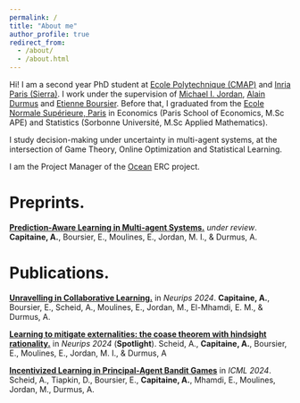 ```yaml
---
permalink: /
title: "About me"
author_profile: true
redirect_from: 
  - /about/
  - /about.html
---
```

Hi! I am a second year PhD student at [Ecole Polytechnique (CMAP)](https://cmap.ip-paris.fr/) and [Inria Paris (Sierra)](https://www.inria.fr/fr/sierra). I work under the supervision of [Michael I. Jordan](https://people.eecs.berkeley.edu/~jordan/), [Alain Durmus](https://scholar.google.fr/citations?user=nqLKv6EAAAAJ&hl=fr) and [Etienne Boursier](https://eboursier.github.io/). Before that, I graduated from the [Ecole Normale Supérieure, Paris](https://www.ens.psl.eu/) in Economics (Paris School of Economics, M.Sc APE) and Statistics (Sorbonne Université, M.Sc Applied Mathematics).

I study decision-making under uncertainty in multi-agent systems, at the intersection of Game Theory, Online Optimization and Statistical Learning. 

I am the Project Manager of the [Ocean](https://oceanerc.com/) ERC project.  

Preprints.
======
[**Prediction-Aware Learning in Multi-agent Systems.**](https://arxiv.org/abs/2501.19144) *under review*.
**Capitaine, A.**, Boursier, E., Moulines, E., Jordan, M. I., & Durmus, A.

Publications.
======
[**Unravelling in Collaborative Learning.**](https://arxiv.org/abs/2407.14332) in *Neurips 2024*. 
**Capitaine, A.**, Boursier, E., Scheid, A., Moulines, E., Jordan, M., El-Mhamdi, E. M., & Durmus, A. 

[**Learning to mitigate externalities: the coase theorem with hindsight rationality.**](https://arxiv.org/abs/2406.19824) in *Neurips 2024* (**Spotlight**).
Scheid, A., **Capitaine, A.**, Boursier, E., Moulines, E., Jordan, M. I., & Durmus, A

[**Incentivized Learning in Principal-Agent Bandit Games**](https://arxiv.org/abs/2403.03811) in *ICML 2024*.
Scheid, A., Tiapkin, D., Boursier, E., **Capitaine, A.**, Mhamdi, E., Moulines, Jordan, M., Durmus, A.

